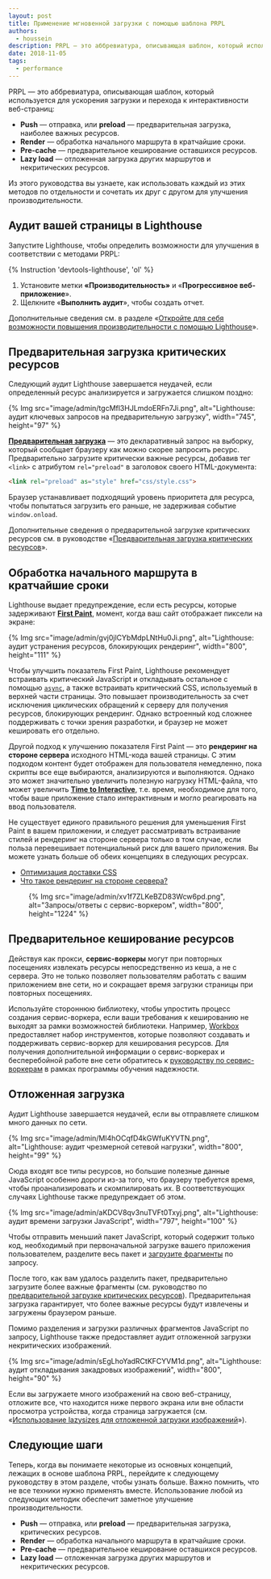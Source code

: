 ```yaml
---
layout: post
title: Применение мгновенной загрузки с помощью шаблона PRPL
authors:
  - houssein
description: PRPL — это аббревиатура, описывающая шаблон, который используется для ускорения загрузки и перехода к интерактивности веб-страниц. Из этого руководства вы узнаете, как использовать каждый из этих методов по отдельности и сочетать их друг с другом для улучшения производительности.
date: 2018-11-05
tags:
  - performance
---
```


PRPL — это аббревиатура, описывающая шаблон, который используется для ускорения загрузки и перехода к интерактивности веб-страниц:

- **Push** — отправка, или **preload** — предварительная загрузка, наиболее важных ресурсов.
- **Render** — обработка начального маршрута в кратчайшие сроки.
- **Pre-cache** — предварительное кеширование оставшихся ресурсов.
- **Lazy load** — отложенная загрузка других маршрутов и некритических ресурсов.

Из этого руководства вы узнаете, как использовать каждый из этих методов по отдельности и сочетать их друг с другом для улучшения производительности.

## Аудит вашей страницы в Lighthouse

Запустите Lighthouse, чтобы определить возможности для улучшения в соответствии с методами PRPL:

{% Instruction 'devtools-lighthouse', 'ol' %}

1. Установите метки **«Производительность»** и «**Прогрессивное веб-приложение**».
2. Щелкните «**Выполнить аудит**», чтобы создать отчет.

Дополнительные сведения см. в разделе «[Откройте для себя возможности повышения производительности с помощью Lighthouse](/discover-performance-opportunities-with-lighthouse)».

## Предварительная загрузка критических ресурсов

Следующий аудит Lighthouse завершается неудачей, если определенный ресурс анализируется и загружается слишком поздно:

{% Img src="image/admin/tgcMfl3HJLmdoERFn7Ji.png", alt="Lighthouse: аудит ключевых запросов на предварительную загрузку", width="745", height="97" %}

[**Предварительная загрузка**](https://developer.mozilla.org/docs/Web/HTML/Preloading_content) — это декларативный запрос на выборку, который сообщает браузеру как можно скорее запросить ресурс. Предварительно загрузите критически важные ресурсы, добавив тег `<link>` с атрибутом `rel="preload"` в заголовок своего HTML-документа:

```html
<link rel="preload" as="style" href="css/style.css">
```

Браузер устанавливает подходящий уровень приоритета для ресурса, чтобы попытаться загрузить его раньше, не задерживая событие `window.onload`.

Дополнительные сведения о предварительной загрузке критических ресурсов см. в руководстве «[Предварительная загрузка критических ресурсов](/preload-critical-assets)».

## Обработка начального маршрута в кратчайшие сроки

Lighthouse выдает предупреждение, если есть ресурсы, которые задерживают [**First Paint**](https://developers.google.com/web/fundamentals/performance/user-centric-performance-metrics#first_paint_and_first_contentful_paint), момент, когда ваш сайт отображает пиксели на экране:

{% Img src="image/admin/gvj0jlCYbMdpLNtHu0Ji.png", alt="Lighthouse: аудит устранения ресурсов, блокирующих рендеринг", width="800", height="111" %}

Чтобы улучшить показатель First Paint, Lighthouse рекомендует встраивать критический JavaScript и откладывать остальное с помощью [`async`](https://developers.google.com/web/fundamentals/performance/critical-rendering-path/adding-interactivity-with-javascript), а также встраивать критический CSS, используемый в верхней части страницы. Это повышает производительность за счет исключения циклических обращений к серверу для получения ресурсов, блокирующих рендеринг. Однако встроенный код сложнее поддерживать с точки зрения разработки, и браузер не может кешировать его отдельно.

Другой подход к улучшению показателя First Paint — это **рендеринг на стороне сервера** исходного HTML-кода вашей страницы. С этим подходом контент будет отображен для пользователя немедленно, пока скрипты все еще выбираются, анализируются и выполняются. Однако это может значительно увеличить полезную нагрузку HTML-файла, что может увеличить [**Time to Interactive**](/interactive), т.е. время, необходимое для того, чтобы ваше приложение стало интерактивным и могло реагировать на ввод пользователя.

Не существует единого правильного решения для уменьшения First Paint в вашем приложении, и следует рассматривать встраивание стилей и рендеринг на стороне сервера только в том случае, если польза перевешивает потенциальный риск для вашего приложения. Вы можете узнать больше об обеих концепциях в следующих ресурсах.

- [Оптимизация доставки CSS](https://developers.google.com/speed/docs/insights/OptimizeCSSDelivery)
- [Что такое рендеринг на стороне сервера?](https://www.youtube.com/watch?v=GQzn7XRdzxY)

<figure data-float="right">{% Img src="image/admin/xv1f7ZLKeBZD83Wcw6pd.png", alt="Запросы/ответы с сервис-воркером", width="800", height="1224" %}</figure>

## Предварительное кеширование ресурсов

Действуя как прокси, **сервис-воркеры** могут при повторных посещениях извлекать ресурсы непосредственно из кеша, а не с сервера. Это не только позволяет пользователям работать с вашим приложением вне сети, но и сокращает время загрузки страницы при повторных посещениях.

Используйте стороннюю библиотеку, чтобы упростить процесс создания сервис-воркера, если ваши требования к кешированию не выходят за рамки возможностей библиотеки. Например, [Workbox](/workbox) предоставляет набор инструментов, которые позволяют создавать и поддерживать сервис-воркер для кеширования ресурсов. Для получения дополнительной информации о сервис-воркерах и бесперебойной работе вне сети обратитесь к [руководству по сервис-воркерам](/service-workers-cache-storage) в рамках программы обучения надежности.

## Отложенная загрузка

Аудит Lighthouse завершается неудачей, если вы отправляете слишком много данных по сети.

{% Img src="image/admin/Ml4hOCqfD4kGWfuKYVTN.png", alt="Lighthouse: аудит чрезмерной сетевой нагрузки", width="800", height="99" %}

Сюда входят все типы ресурсов, но большие полезные данные JavaScript особенно дороги из-за того, что браузеру требуется время, чтобы проанализировать и скомпилировать их. В соответствующих случаях Lighthouse также предупреждает об этом.

{% Img src="image/admin/aKDCV8qv3nuTVFt0Txyj.png", alt="Lighthouse: аудит времени загрузки JavaScript", width="797", height="100" %}

Чтобы отправить меньший пакет JavaScript, который содержит только код, необходимый при первоначальной загрузке вашего приложения пользователем, разделите весь пакет и  [загрузите фрагменты](/reduce-javascript-payloads-with-code-splitting) по запросу.

После того, как вам удалось разделить пакет, предварительно загрузите более важные фрагменты (см. руководство по [предварительной загрузке критических ресурсов](/preload-critical-assets)). Предварительная загрузка гарантирует, что более важные ресурсы будут извлечены и загружены браузером раньше.

Помимо разделения и загрузки различных фрагментов JavaScript по запросу, Lighthouse также предоставляет аудит отложенной загрузки некритических изображений.

{% Img src="image/admin/sEgLhoYadRCtKFCYVM1d.png", alt="Lighthouse: аудит откладывания закадровых изображений", width="800", height="90" %}

Если вы загружаете много изображений на свою веб-страницу, отложите все, что находится ниже первого экрана или вне области просмотра устройства, когда страница загружается (см. «[Использование lazysizes для отложенной загрузки изображений](/use-lazysizes-to-lazyload-images)»).

## Следующие шаги

Теперь, когда вы понимаете некоторые из основных концепций, лежащих в основе шаблона PRPL, перейдите к следующему руководству в этом разделе, чтобы узнать больше. Важно помнить, что не все техники нужно применять вместе. Использование любой из следующих методик обеспечит заметное улучшение производительности.

- **Push** — отправка, или **preload** — предварительная загрузка, критических ресурсов.
- **Render** — обработка начального маршрута в кратчайшие сроки.
- **Pre-cache** — предварительное кеширование оставшихся ресурсов.
- **Lazy load** — отложенная загрузка других маршрутов и некритических ресурсов.
